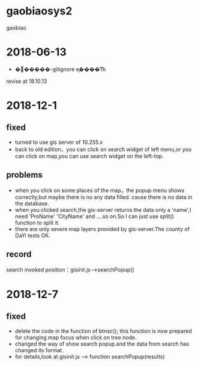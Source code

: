 # gaobiaosys2
gaobiao

# 2018-06-13
- �޸�����-gitignore ƽ̨����ͳһ

revise at 18.10.13

# 2018-12-1
## fixed
- turned to use gis server of 10.255.x
- back to old edition，you can click on search widget of left menu,or you can click on map,you can use search widget on the left-top.

## problems
- when you click on some places of the map，the popup menu shows correctly,but maybe there is no any data filled. cause there is no data in the database.
- when you clicked search,the gis-server returns the data only a 'name',I need 'ProName' 'CityName' and ....so on.So I can just use split() function to split it.
- there are only severe map layers provided by gis-server.The county of DaYi tests OK.

## record
  search invoked position：gisinit.js-->searchPopup()
  
# 2018-12-7
## fixed
- delete the code in the function of btnsc(); this function is now prepared for changing map focus when click on tree node.
- changed the way of show search popup.and the data from search has changed its format.
- for details,look at gisinit.js    --> function searchPopup(results) 
  